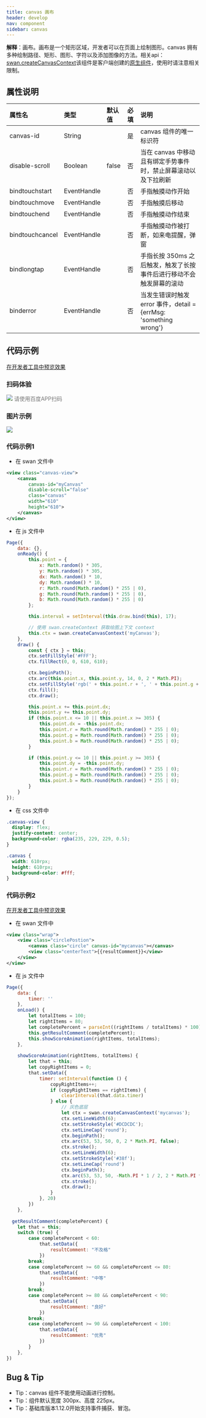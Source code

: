 ```yaml
---
title: canvas 画布
header: develop
nav: component
sidebar: canvas
---
```


 

**解释**：画布。画布是一个矩形区域，开发者可以在页面上绘制图形。canvas 拥有多种绘制路径、矩形、图形、字符以及添加图像的方法。相关api：[swan.createCanvasContext](https://smartprogram.baidu.com/docs/develop/api/show/canvas/)该组件是客户端创建的[原生组件](https://smartprogram.baidu.com/docs/develop/component/native/)，使用时请注意相关限制。

##  属性说明 

|属性名 |类型  |默认值  | 必填 |说明|
|:---- |:---- |:---- |:---- |:---- |
| canvas-id | String |  | 是 |canvas 组件的唯一标识符 |
| disable-scroll | Boolean  | false | 否 | 当在 canvas 中移动且有绑定手势事件时，禁止屏幕滚动以及下拉刷新 |
| bindtouchstart | EventHandle |  | 否 | 手指触摸动作开始 |
| bindtouchmove | EventHandle |  | 否 |手指触摸后移动 |
| bindtouchend | EventHandle |  | 否 |手指触摸动作结束 |
| bindtouchcancel | EventHandle |  | 否 |手指触摸动作被打断，如来电提醒，弹窗 |
| bindlongtap | EventHandle |  | 否 |手指长按 350ms 之后触发，触发了长按事件后进行移动不会触发屏幕的滚动 |
| binderror | EventHandle |  | 否 |当发生错误时触发 error 事件，detail = {errMsg: 'something wrong'} |



## 代码示例

<a href="swanide://fragment/91fbbbb9b45a5dd6728e947edb9915931577360466230" title="在开发者工具中预览效果" target="_self">在开发者工具中预览效果</a>

### 扫码体验

<div class='scan-code-container'>
    <img src="https://b.bdstatic.com/miniapp/assets/images/doc_demo/canvas.png" class="demo-qrcode-image" />
    <font color=#777 12px>请使用百度APP扫码</font>
</div>


###  图片示例 

<div class="m-doc-custom-examples">
    <div class="m-doc-custom-examples-correct">
        <img src="https://b.bdstatic.com/miniapp/images/canvas.gif">
    </div>
    <div class="m-doc-custom-examples-correct">
        <img src=" ">
    </div>
    <div class="m-doc-custom-examples-correct">
        <img src=" ">
    </div>     
</div>

###  代码示例1 



* 在 swan 文件中

```xml
<view class="canvas-view">
    <canvas 
        canvas-id="myCanvas" 
        disable-scroll="false" 
        class="canvas" 
        width="610"
        height="610">
    </canvas>
</view>

```

* 在 js 文件中

```javascript
Page({
    data: {},
    onReady() {
        this.point = {
            x: Math.random() * 305,
            y: Math.random() * 305,
            dx: Math.random() * 10,
            dy: Math.random() * 10,
            r: Math.round(Math.random() * 255 | 0),
            g: Math.round(Math.random() * 255 | 0),
            b: Math.round(Math.random() * 255 | 0)
        };

        this.interval = setInterval(this.draw.bind(this), 17);

        // 使用 swan.createContext 获取绘图上下文 context
        this.ctx = swan.createCanvasContext('myCanvas');
    },
    draw() {
        const { ctx } = this;
        ctx.setFillStyle('#FFF');
        ctx.fillRect(0, 0, 610, 610);

        ctx.beginPath();
        ctx.arc(this.point.x, this.point.y, 14, 0, 2 * Math.PI);
        ctx.setFillStyle('rgb(' + this.point.r + ', ' + this.point.g + ', ' + this.point.b + ')');
        ctx.fill();
        ctx.draw();

        this.point.x += this.point.dx;
        this.point.y += this.point.dy;
        if (this.point.x <= 10 || this.point.x >= 305) {
            this.point.dx = -this.point.dx;
            this.point.r = Math.round(Math.random() * 255 | 0);
            this.point.g = Math.round(Math.random() * 255 | 0);
            this.point.b = Math.round(Math.random() * 255 | 0);
        }

        if (this.point.y <= 10 || this.point.y >= 305) {
            this.point.dy = -this.point.dy;
            this.point.r = Math.round(Math.random() * 255 | 0);
            this.point.g = Math.round(Math.random() * 255 | 0);
            this.point.b = Math.round(Math.random() * 255 | 0);
        }
    }
});
```

* 在 css 文件中

```css
.canvas-view {
  display: flex;
  justify-content: center;
  background-color: rgba(235, 229, 229, 0.5);
}

.canvas {
  width: 610rpx;
  height: 610rpx;
  background-color: #fff;
}
```

###  代码示例2 

<a href="swanide://fragment/7f8700d9c2619093aac34548612fa3f91575828644802" title="在开发者工具中预览效果" target="_self">在开发者工具中预览效果</a>

* 在 swan 文件中

```xml
<view class="wrap">
    <view class="circlePostion">
        <canvas class="circle" canvas-id="mycanvas"></canvas>
        <view class="centerText">{{resultComment}}</view>
    </view>
</view>
```

* 在 js 文件中

```javascript
Page({
    data: {
        timer: ''
    },
    onLoad() {
        let totalItems = 100;
        let rightItems = 80;
        let completePercent = parseInt((rightItems / totalItems) * 100);
        this.getResultComment(completePercent);
        this.showScoreAnimation(rightItems, totalItems);
    },
 
    showScoreAnimation(rightItems, totalItems) {
        let that = this;
        let copyRightItems = 0;
        that.setData({
            timer: setInterval(function () {
                copyRightItems++;
                if (copyRightItems == rightItems) {
                    clearInterval(that.data.timer)
                } else {
                    // 灰色底层
                    let ctx = swan.createCanvasContext('mycanvas');
                    ctx.setLineWidth(6);
                    ctx.setStrokeStyle('#DCDCDC');
                    ctx.setLineCap('round');
                    ctx.beginPath();
                    ctx.arc(53, 53, 50, 0, 2 * Math.PI, false);
                    ctx.stroke();
                    ctx.setLineWidth(6);
                    ctx.setStrokeStyle('#38f');
                    ctx.setLineCap('round')
                    ctx.beginPath();
                    ctx.arc(53, 53, 50, -Math.PI * 1 / 2, 2 * Math.PI * (copyRightItems / totalItems) - Math.PI * 1 / 2, false);
                    ctx.stroke();
                    ctx.draw();
                }
            }, 20)
        })
    },
 
  getResultComment(completePercent) {
    let that = this;
    switch (true) {
        case completePercent < 60:
            that.setData({
                resultComment: "不及格"
            })
        break;
        case completePercent >= 60 && completePercent <= 80:
            that.setData({
                resultComment: "中等"
            })
        break;
        case completePercent >= 80 && completePercent < 90:
            that.setData({
                resultComment: "良好"
            })
        break;
        case completePercent >= 90 && completePercent < 100:
            that.setData({
                resultComment: "优秀"
            }) 
        }
    },
})
```


##  Bug & Tip 

* Tip：canvas 组件不能使用动画进行控制。
* Tip：组件默认宽度 300px、高度 225px。
* Tip：基础库版本1.12.0开始支持事件捕获、冒泡。
